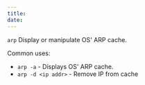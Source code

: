 ```yaml
---
title: 
date: 
---
```


`arp`
Display or manipulate OS' ARP cache.

Common uses:

-   `arp -a` - Displays OS' ARP cache.
-   `arp -d <ip addr>` - Remove IP from cache

